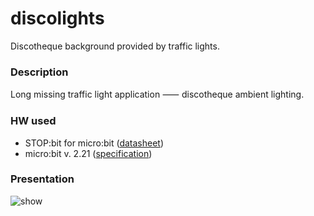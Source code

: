 # discolights
Discotheque background provided by traffic lights.

### Description
Long missing traffic light application ⸺ discotheque ambient lighting.

### HW used
- STOP:bit for micro:bit ([datasheet](https://resources.kitronik.co.uk/pdf/5642-stop-bit-bbc-microbit-pedestrian-crossing-traffic-light-datasheet.pdf))
- micro:bit v. 2.21 ([specification](https://tech.microbit.org/hardware/))

### Presentation
![show](https://github.com/deep-outcome/discolights/blob/main/pre/pre.gif)

